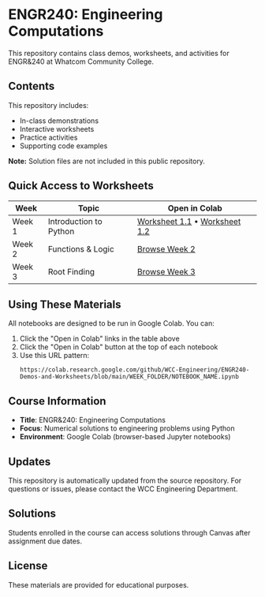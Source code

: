 # ENGR240: Engineering Computations

This repository contains class demos, worksheets, and activities for ENGR&240 at Whatcom Community College.

## Contents

This repository includes:
- In-class demonstrations
- Interactive worksheets
- Practice activities
- Supporting code examples

**Note:** Solution files are not included in this public repository.

## Quick Access to Worksheets

| Week | Topic | Open in Colab |
|------|-------|---------------|
| Week 1 | Introduction to Python | [Worksheet 1.1](https://colab.research.google.com/github/WCC-Engineering/ENGR240-Demos-and-Worksheets/blob/main/Week%201/worksheet1_template.ipynb) • [Worksheet 1.2](https://colab.research.google.com/github/WCC-Engineering/ENGR240-Demos-and-Worksheets/blob/main/Week%201/worksheet2_template.ipynb) |
| Week 2 | Functions & Logic | [Browse Week 2](https://github.com/WCC-Engineering/ENGR240-Demos-and-Worksheets/tree/main/Week%202) |
| Week 3 | Root Finding | [Browse Week 3](https://github.com/WCC-Engineering/ENGR240-Demos-and-Worksheets/tree/main/Week%203) |

## Using These Materials

All notebooks are designed to be run in Google Colab. You can:

1. Click the "Open in Colab" links in the table above
2. Click the "Open in Colab" button at the top of each notebook 
3. Use this URL pattern:
   ```
   https://colab.research.google.com/github/WCC-Engineering/ENGR240-Demos-and-Worksheets/blob/main/WEEK_FOLDER/NOTEBOOK_NAME.ipynb
   ```

## Course Information

- **Title**: ENGR&240: Engineering Computations
- **Focus**: Numerical solutions to engineering problems using Python
- **Environment**: Google Colab (browser-based Jupyter notebooks)

## Updates

This repository is automatically updated from the source repository. For questions or issues, please contact the WCC Engineering Department.

## Solutions

Students enrolled in the course can access solutions through Canvas after assignment due dates.

## License

These materials are provided for educational purposes.
